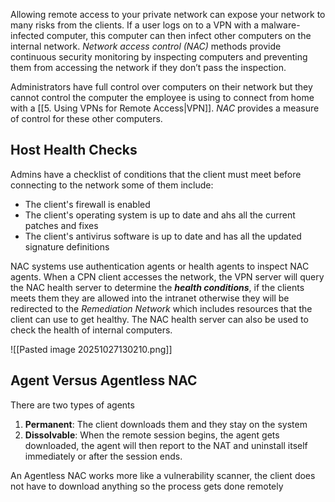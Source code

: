 Allowing remote access to your private network can expose your network to many risks from the clients. If a user logs on to a VPN with a malware-infected computer, this computer can then infect other computers on the internal network. *Network access control (NAC)* methods provide continuous security monitoring by inspecting computers and preventing them from accessing the network if they don’t pass the inspection.

Administrators have full control over computers on their network but they cannot control the computer the employee is using to connect from home with a [[5. Using VPNs for Remote Access|VPN]]. *NAC* provides a measure of control for these other computers. 

## Host Health Checks
Admins have a checklist of conditions that the client must meet before connecting to the network some of them include:

* The client's firewall is enabled
* The client's operating system is up to date and ahs all the current patches and fixes
* The client's antivirus software is up to date and has all the updated signature definitions 

NAC systems use authentication agents or health agents to inspect NAC agents. When a CPN client accesses the network, the VPN server will query the NAC health server to determine the ***health conditions***, if the clients meets them they are allowed into the intranet otherwise they will be redirected to the *Remediation Network* which includes resources that the client can use to get healthy. The NAC health server can also be used to check the health of internal computers.

![[Pasted image 20251027130210.png]]

## Agent Versus Agentless NAC
There are two types of agents 
1. **Permanent**: The client downloads them and they stay on the system
2. **Dissolvable**: When the remote session begins, the agent gets downloaded, the agent will then report to the NAT and uninstall itself immediately or after the session ends.

An Agentless NAC works more like a vulnerability scanner, the client does not have to download anything so the process gets done remotely
